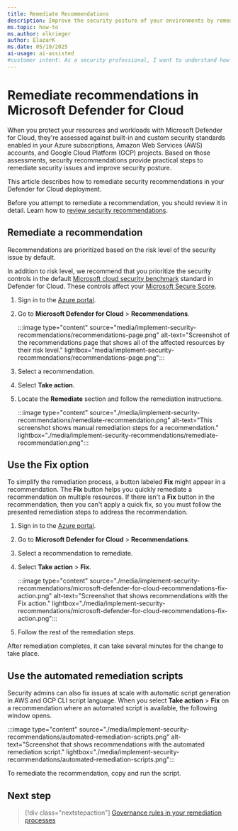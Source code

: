 ```yaml
---
title: Remediate Recommendations
description: Improve the security posture of your environments by remediating security recommendations in Microsoft Defender for Cloud.
ms.topic: how-to
ms.author: elkrieger
author: ElazarK
ms.date: 05/19/2025
ai-usage: ai-assisted
#customer intent: As a security professional, I want to understand how to remediate security recommendations in Microsoft Defender for Cloud so that I can improve my security posture.
---
```


# Remediate recommendations in Microsoft Defender for Cloud

When you protect your resources and workloads with Microsoft Defender for Cloud, they're assessed against built-in and custom security standards enabled in your Azure subscriptions, Amazon Web Services (AWS) accounts, and Google Cloud Platform (GCP) projects. Based on those assessments, security recommendations provide practical steps to remediate security issues and improve security posture.

This article describes how to remediate security recommendations in your Defender for Cloud deployment.

Before you attempt to remediate a recommendation, you should review it in detail. Learn how to [review security recommendations](review-security-recommendations.md).

## <a name = "remediate-recommendations"></a> Remediate a recommendation

Recommendations are prioritized based on the risk level of the security issue by default.

In addition to risk level, we recommend that you prioritize the security controls in the default [Microsoft cloud security benchmark](concept-regulatory-compliance.md) standard in Defender for Cloud. These controls affect your [Microsoft Secure Score](secure-score-security-controls.md).

1. Sign in to the [Azure portal](https://portal.azure.com).

1. Go to **Microsoft Defender for Cloud** > **Recommendations**.

    :::image type="content" source="media/implement-security-recommendations/recommendations-page.png" alt-text="Screenshot of the recommendations page that shows all of the affected resources by their risk level." lightbox="media/implement-security-recommendations/recommendations-page.png":::

1. Select a recommendation.

1. Select **Take action**.

1. Locate the **Remediate** section and follow the remediation instructions.

    :::image type="content" source="./media/implement-security-recommendations/remediate-recommendation.png" alt-text="This screenshot shows manual remediation steps for a recommendation." lightbox="./media/implement-security-recommendations/remediate-recommendation.png":::

## Use the Fix option

To simplify the remediation process, a button labeled **Fix** might appear in a recommendation. The **Fix** button helps you quickly remediate a recommendation on multiple resources. If there isn't a **Fix** button in the recommendation, then you can't apply a quick fix, so you must follow the presented remediation steps to address the recommendation.

1. Sign in to the [Azure portal](https://portal.azure.com).

1. Go to **Microsoft Defender for Cloud** > **Recommendations**.

1. Select a recommendation to remediate.

1. Select **Take action** > **Fix**.

    :::image type="content" source="./media/implement-security-recommendations/microsoft-defender-for-cloud-recommendations-fix-action.png" alt-text="Screenshot that shows recommendations with the Fix action." lightbox="./media/implement-security-recommendations/microsoft-defender-for-cloud-recommendations-fix-action.png":::

1. Follow the rest of the remediation steps.

After remediation completes, it can take several minutes for the change to take place.

## Use the automated remediation scripts

Security admins can also fix issues at scale with automatic script generation in AWS and GCP CLI script language. When you select **Take action** > **Fix** on a recommendation where an automated script is available, the following window opens.

:::image type="content" source="./media/implement-security-recommendations/automated-remediation-scripts.png" alt-text="Screenshot that shows recommendations with the automated remediation script." lightbox="./media/implement-security-recommendations/automated-remediation-scripts.png":::

To remediate the recommendation, copy and run the script.

## Next step

> [!div class="nextstepaction"]
> [Governance rules in your remediation processes](governance-rules.md)
